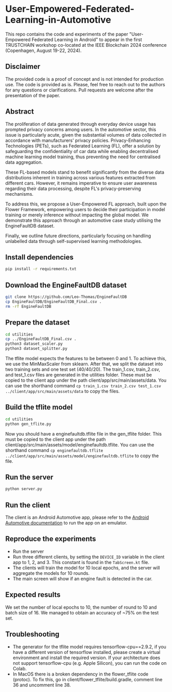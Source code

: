 # User-Empowered-Federated-Learning-in-Automotive
This repo contains the code and experiments of the paper "User-Empowered Federated Learning in Android" to appear in the first TRUSTCHAIN workshop co-located at the IEEE Blockchain 2024 conference \(Copenhagen, August 19-22, 2024\).

## Disclaimer
The provided code is a proof of concept and is not intended for production use. The code is provided as is. Please, feel free to reach out to the authors for any questions or clarifications. Pull requests are welcome after the presentation of the paper.

## Abstract
The proliferation of data generated through everyday device usage has prompted privacy concerns among users.
In the automotive sector, this issue is particularly acute, given the substantial volumes of data collected in accordance with manufacturers' privacy policies. Privacy-Enhancing Technologies (PETs), such as Federated Learning (FL), offer a solution by safeguarding the confidentiality of car data while enabling decentralised machine learning model training, thus preventing the need for centralised data aggregation.

These FL-based models stand to benefit significantly from the diverse data distributions inherent in training across various features extracted from different cars.
However, it remains imperative to ensure user awareness regarding their data processing, despite FL's privacy-preserving mechanisms.

To address this, we propose a User-Empowered FL approach, built upon the Flower Framework, empowering users to decide their participation in model training or merely inference without impacting the global model.
We demonstrate this approach through an automotive case study utilising the EngineFaultDB dataset.

Finally, we outline future directions, particularly focusing on handling unlabelled data through self-supervised learning methodologies.

## Install dependencies
```bash
pip install -r requirements.txt
```

## Download the EngineFaultDB dataset 
```bash
git clone https://github.com/Leo-Thomas/EngineFaultDB
cp EngineFaultDB/EngineFaultDB_Final.csv .
rm -rf EngineFaultDB
```

## Prepare the dataset
```bash
cd utilities
cp ../EngineFaultDB_Final.csv .
python3 dataset_scaler.py
python3 dataset_splitter.py
```
The tflite model expects the features to be between 0 and 1. To achieve this, we use the MinMaxScaler from sklearn. After that, we  split the dataset into two training sets and one test set (40/40/20). The train_1.csv, train_2.csv, and test_1.csv files are generated in the utilities folder. These must be copied to the client app under the path client/app/src/main/assets/data. You can use the shorthand command `cp train_1.csv train_2.csv test_1.csv ../client/app/src/main/assets/data` to copy the files.

## Build the tflite model
```bash
cd utilities
python gen_tflite.py
```
Now you should have a enginefaultdb.tflite file in the gen_tflite folder. This must be copied to the client app under the path client/app/src/main/assets/model/enginefaultdb.tflite. You can use the shorthand command `cp enginefaultdb.tflite ../client/app/src/main/assets/model/enginefaultdb.tflite` to copy the file.

## Run the server
```bash
python server.py
```

## Run the client
The client is an Android Automotive app, please refer to the [Android Automotive documentation](https://developer.android.com/training/cars/testing/emulator) to run the app on an emulator.

## Reproduce the experiments
- Run the server
- Run three different clients, by setting the `DEVICE_ID` variable in the client app to 1, 2, and 3. This constant is found in the `TabScreen.kt` file.
- The clients will train the model for 10 local epochs, and the server will aggregate the models for 10 rounds.
- The main screen will show if an engine fault is detected in the car.

## Expected results
We set the number of local epochs to 10, the number of round to 10 and batch size of 16. We managed to obtain an accuracy of ~75% on the test set.

## Troubleshooting
- The generator for the tflite model requires tensorflow-cpu==2.9.2, if you have a different version of tensorflow installed, please create a virtual environment and install the required version. If your architecture does not support tensorflow-cpu (e.g. Apple Silicon), you can run the code on Colab.
- In MacOS there is a broken dependency in the flower_tflite code (protoc). To fix this, go in client/flower_tflite/build.gradle, comment line 36 and uncomment line 38.